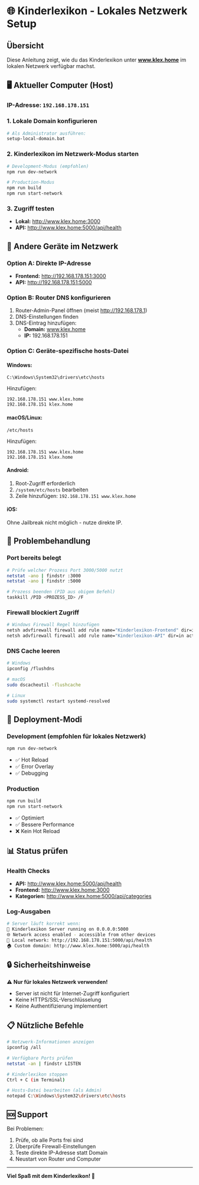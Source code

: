 # 🌐 Kinderlexikon - Lokales Netzwerk Setup

## Übersicht
Diese Anleitung zeigt, wie du das Kinderlexikon unter **www.klex.home** im lokalen Netzwerk verfügbar machst.

## 🖥️ **Aktueller Computer (Host)**

### IP-Adresse: `192.168.178.151`

### 1. Lokale Domain konfigurieren
```bash
# Als Administrator ausführen:
setup-local-domain.bat
```

### 2. Kinderlexikon im Netzwerk-Modus starten
```bash
# Development-Modus (empfohlen)
npm run dev-network

# Production-Modus  
npm run build
npm run start-network
```

### 3. Zugriff testen
- **Lokal:** http://www.klex.home:3000
- **API:** http://www.klex.home:5000/api/health

## 📱 **Andere Geräte im Netzwerk**

### Option A: Direkte IP-Adresse
- **Frontend:** http://192.168.178.151:3000
- **API:** http://192.168.178.151:5000

### Option B: Router DNS konfigurieren
1. Router-Admin-Panel öffnen (meist http://192.168.178.1)
2. DNS-Einstellungen finden
3. DNS-Eintrag hinzufügen:
   - **Domain:** www.klex.home
   - **IP:** 192.168.178.151

### Option C: Geräte-spezifische hosts-Datei

#### Windows:
```
C:\Windows\System32\drivers\etc\hosts
```
Hinzufügen:
```
192.168.178.151 www.klex.home
192.168.178.151 klex.home
```

#### macOS/Linux:
```
/etc/hosts
```
Hinzufügen:
```
192.168.178.151 www.klex.home
192.168.178.151 klex.home
```

#### Android:
1. Root-Zugriff erforderlich
2. `/system/etc/hosts` bearbeiten
3. Zeile hinzufügen: `192.168.178.151 www.klex.home`

#### iOS:
Ohne Jailbreak nicht möglich - nutze direkte IP.

## 🔧 **Problembehandlung**

### Port bereits belegt
```bash
# Prüfe welcher Prozess Port 3000/5000 nutzt
netstat -ano | findstr :3000
netstat -ano | findstr :5000

# Prozess beenden (PID aus obigem Befehl)
taskkill /PID <PROZESS_ID> /F
```

### Firewall blockiert Zugriff
```bash
# Windows Firewall Regel hinzufügen
netsh advfirewall firewall add rule name="Kinderlexikon-Frontend" dir=in action=allow protocol=TCP localport=3000
netsh advfirewall firewall add rule name="Kinderlexikon-API" dir=in action=allow protocol=TCP localport=5000
```

### DNS Cache leeren
```bash
# Windows
ipconfig /flushdns

# macOS
sudo dscacheutil -flushcache

# Linux
sudo systemctl restart systemd-resolved
```

## 🚀 **Deployment-Modi**

### Development (empfohlen für lokales Netzwerk)
```bash
npm run dev-network
```
- ✅ Hot Reload
- ✅ Error Overlay
- ✅ Debugging

### Production
```bash
npm run build
npm run start-network
```
- ✅ Optimiert
- ✅ Bessere Performance
- ❌ Kein Hot Reload

## 📊 **Status prüfen**

### Health Checks
- **API:** http://www.klex.home:5000/api/health
- **Frontend:** http://www.klex.home:3000
- **Kategorien:** http://www.klex.home:5000/api/categories

### Log-Ausgaben
```bash
# Server läuft korrekt wenn:
🚀 Kinderlexikon Server running on 0.0.0.0:5000
🌐 Network access enabled - accessible from other devices
📱 Local network: http://192.168.178.151:5000/api/health
🏠 Custom domain: http://www.klex.home:5000/api/health
```

## 🔒 **Sicherheitshinweise**

⚠️ **Nur für lokales Netzwerk verwenden!**
- Server ist nicht für Internet-Zugriff konfiguriert
- Keine HTTPS/SSL-Verschlüsselung
- Keine Authentifizierung implementiert

## 📋 **Nützliche Befehle**

```bash
# Netzwerk-Informationen anzeigen
ipconfig /all

# Verfügbare Ports prüfen
netstat -an | findstr LISTEN

# Kinderlexikon stoppen
Ctrl + C (im Terminal)

# Hosts-Datei bearbeiten (als Admin)
notepad C:\Windows\System32\drivers\etc\hosts
```

## 🆘 **Support**

Bei Problemen:
1. Prüfe, ob alle Ports frei sind
2. Überprüfe Firewall-Einstellungen  
3. Teste direkte IP-Adresse statt Domain
4. Neustart von Router und Computer

---

**Viel Spaß mit dem Kinderlexikon! 🎉** 